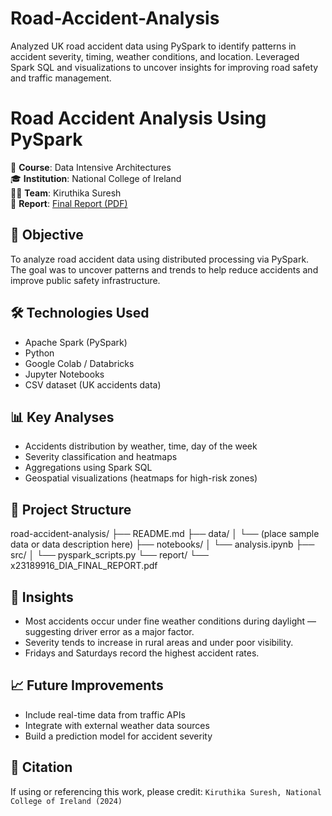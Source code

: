 # Road-Accident-Analysis
Analyzed UK road accident data using PySpark to identify patterns in accident severity, timing, weather conditions, and location. Leveraged Spark SQL and visualizations to uncover insights for improving road safety and traffic management.

# Road Accident Analysis Using PySpark

🚦 **Course**: Data Intensive Architectures  
🎓 **Institution**: National College of Ireland  
👩‍💻 **Team**: Kiruthika Suresh  
📄 **Report**: [Final Report (PDF)](./report/x23189916_DIA_FINAL_REPORT.pdf)

## 📌 Objective
To analyze road accident data using distributed processing via PySpark. The goal was to uncover patterns and trends to help reduce accidents and improve public safety infrastructure.

## 🛠 Technologies Used
- Apache Spark (PySpark)
- Python
- Google Colab / Databricks
- Jupyter Notebooks
- CSV dataset (UK accidents data)

## 📊 Key Analyses
- Accidents distribution by weather, time, day of the week
- Severity classification and heatmaps
- Aggregations using Spark SQL
- Geospatial visualizations (heatmaps for high-risk zones)

## 📁 Project Structure
  road-accident-analysis/
  ├── README.md
  ├── data/
  │   └── (place sample data or data description here)
  ├── notebooks/
  │   └── analysis.ipynb
  ├── src/
  │   └── pyspark_scripts.py
  └── report/
      └── x23189916_DIA_FINAL_REPORT.pdf



## 🧠 Insights
- Most accidents occur under fine weather conditions during daylight — suggesting driver error as a major factor.
- Severity tends to increase in rural areas and under poor visibility.
- Fridays and Saturdays record the highest accident rates.

## 📈 Future Improvements
- Include real-time data from traffic APIs
- Integrate with external weather data sources
- Build a prediction model for accident severity

## 📎 Citation
If using or referencing this work, please credit:
`Kiruthika Suresh, National College of Ireland (2024)`


